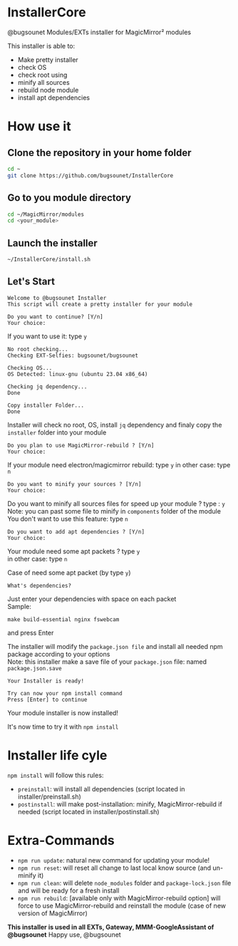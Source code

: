 # InstallerCore
@bugsounet Modules/EXTs installer for MagicMirror² modules

This installer is able to:
 * Make pretty installer
 * check OS
 * check root using
 * minify all sources
 * rebuild node module
 * install apt dependencies

# How use it

## Clone the repository in your home folder
```sh
cd ~
git clone https://github.com/bugsounet/InstallerCore
```
## Go to you module directory
```sh
cd ~/MagicMirror/modules
cd <your_module>
```
## Launch the installer
```sh
~/InstallerCore/install.sh
```

## Let's Start
```
Welcome to @bugsounet Installer
This script will create a pretty installer for your module

Do you want to continue? [Y/n] 
Your choice: 
```
If you want to use it: type `y`

```
No root checking...
Checking EXT-Selfies: bugsounet/bugsounet

Checking OS...
OS Detected: linux-gnu (ubuntu 23.04 x86_64)

Checking jq dependency...
Done

Copy installer Folder...
Done
```
Installer will check no root, OS, install `jq` dependency
and finaly copy the `installer` folder into your module

```
Do you plan to use MagicMirror-rebuild ? [Y/n] 
Your choice: 
```

If your module need electron/magicmirror rebuild: type `y`
in other case: type `n`

```
Do you want to minify your sources ? [Y/n] 
Your choice: 
```
Do you want to minify all sources files for speed up your module ? type : `y`<br>
Note: you can past some file to minify in `components` folder of the module<br>
You don't want to use this feature: type `n`

```
Do you want to add apt dependencies ? [Y/n] 
Your choice: 
```
Your module need some apt packets ? type `y`<br>
in other case: type `n`

Case of need some apt packet (by type `y`)
```
What's dependencies?
```
Just enter your dependencies with space on each packet<br>
Sample:
```
make build-essential nginx fswebcam
```
and press Enter

The installer will modify the `package.json file` and install all needed npm package according to your options<br>
Note: this installer make a save file of your `package.json` file: named `package.json.save`

```
Your Installer is ready!

Try can now your npm install command
Press [Enter] to continue
```

Your module installer is now installed!

It's now time to try it with `npm install`

# Installer life cyle

`npm install` will follow this rules:
 * `preinstall`: will install all dependencies (script located in installer/preinstall.sh)
 * `postinstall`: will make post-installation: minify, MagicMirror-rebuild if needed (script located in installer/postinstall.sh)

# Extra-Commands

* `npm run update`: natural new command for updating your module!
* `npm run reset`: will reset all change to last local know source (and un-minify it)
* `npm run clean`: will delete `node_modules` folder and `package-lock.json` file and will be ready for a fresh install
* `npm run rebuild`: [available only with MagicMirror-rebuild option] will force to use MagicMirror-rebuild and reinstall the module (case of new version of MagicMirror)

**This installer is used in all EXTs, Gateway, MMM-GoogleAssistant of @bugsounet**
Happy use,
@bugsounet
